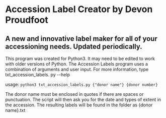 # Accession Label Creator by Devon Proudfoot
## A new and innovative label maker for all of your accessioning needs.  Updated periodically.


This program was created for Python3.  It may need to be edited to work with older versions of Python.  The Accession Labels program uses a combination of arguments and user input.  For more information, type txt_accession_labels. py --help

usage: 
`python3 txt_accession_labels.py {"donor name"} {donor number}`

The donor name must be enclosed in quotes if there are spaces or punctuation.  The script will then ask you for the date and types of extent in the accession.  The resulting labels will be found in the folder as {donor name}.txt
